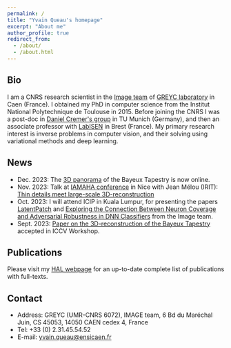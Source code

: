 ```yaml
---
permalink: /
title: "Yvain Queau's homepage"
excerpt: "About me"
author_profile: true
redirect_from: 
  - /about/
  - /about.html
---
```



Bio
------

I am a CNRS research scientist in the [Image team](https://www.greyc.fr/en/equipes/image-2/) of [GREYC laboratory](https://www.greyc.fr/) in Caen (France). I obtained my PhD in computer science from the Institut National Polytechnique de Toulouse in 2015. Before joining the CNRS I was a post-doc in [Daniel Cremer's group](https://cvg.cit.tum.de/) in TU Munich (Germany), and then an associate professor with [LabISEN](https://isen-brest.fr/labisen/) in Brest (France). My primary research interest is inverse problems in computer vision, and their solving using variational methods and deep learning. 

News
------
* Dec. 2023: The [3D panorama](https://redonmarjorie.github.io/projects/BayeuxPanorama.html) of the Bayeux Tapestry is now online. 
* Nov. 2023: Talk at [IAMAHA conference](https://iamaha.sciencesconf.org/) in Nice with Jean Mélou (IRIT): [Thin details meet large-scale 3D-reconstruction](./files/IAMAHA.pdf)
* Oct. 2023: I will attend ICIP in Kuala Lumpur, for presenting the papers [LatentPatch](https://arxiv.org/abs/2401.16830) and [Exploring the Connection Between Neuron Coverage and Adversarial Robustness in DNN Classifiers](https://laas.hal.science/GREYC-IMAGE/hal-04151746v1) from the Image team.
* Sept. 2023: [Paper on the 3D-reconstruction of the Bayeux Tapestry](https://openaccess.thecvf.com/content/ICCV2023W/e-Heritage/html/Redon_3D_Surface_Approximation_of_the_Entire_Bayeux_Tapestry_for_Improved_ICCVW_2023_paper.html) accepted in ICCV Workshop. 

Publications
------

Please visit my [HAL webpage](https://cv.hal.science/yvain-queau) for an up-to-date complete list of publications with full-texts. 


Contact
------
* Address: GREYC (UMR-CNRS 6072), IMAGE team, 6 Bd du Maréchal Juin, CS 45053, 14050 CAEN cedex 4, France
* Tel: +33 (0) 2.31.45.54.52
* E-mail: yvain.queau@ensicaen.fr

